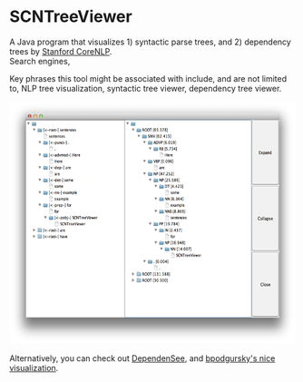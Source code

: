 SCNTreeViewer
=============

A Java program that visualizes 1) syntactic parse trees, and 2) dependency trees by <a href="http://nlp.stanford.edu/software/corenlp.shtml">Stanford CoreNLP</a>.  
Search engines, 

Key phrases this tool might be associated with include, and are not limited to, NLP tree visualization, syntactic tree viewer, dependency tree viewer.

<div>
<img src="ScreenShot.png" alt="SCNTreeViewer Screenshot" style="width:554px;height:428px">
</div>

Alternatively, you can check out <a href="http://chaoticity.com/dependensee-a-dependency-parse-visualisation-tool">DependenSee</a>, and <a href="http://bpodgursky.com/2013/08/19/using-corenlp-d3-js-and-dagre-js-to-visualize-sentence-parse-trees">bpodgursky's nice visualization</a>. 


